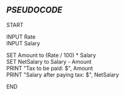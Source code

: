 ## *PSEUDOCODE*

START

INPUT Rate\
INPUT Salary

SET Amount to (Rate / 100) * Salary\
SET NetSalary to Salary - Amount\
PRINT "Tax to be paid: $", Amount\
PRINT "Salary after paying tax: $", NetSalary

END
